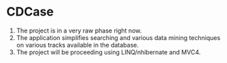 # CDCase
1) The project is in a very raw phase right now.
2) The application simplifies searching and various data mining techniques on various tracks available in the database.
3) The project will be proceeding using LINQ/nhibernate and MVC4.
